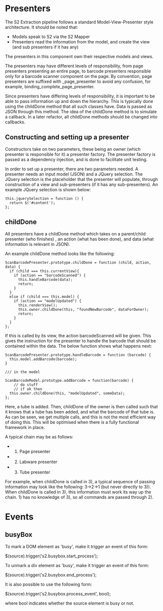 Presenters
===============

The S2 Extraction pipeline follows a standard Model-View-Presenter style architecture. It should be noted that:

- Models speak to S2 via the S2 Mapper
- Presenters read the information from the model, and create the view (and sub presenters if it has any)

The presenters in this component own their respective models and views.

The presenters may have different levels of responsibility, from page presenters presenting an entire page, to barcode presenters
responsible only for a barcode scanner component on the page. By convention, page presenters are suffixed with _page_presenter to avoid any confusion,
for example, binding_complete_page_presenter.

Since presenters have differing levels of responsibility, it is important to be able to pass information up and down the hierarchy. 
This is typically done using the childDone method
that all such classes have. Data is passed as JSON through this method. The idea of the childDone method is to simulate a callback.
In a later refactor, all childDone methods should be changed into callbacks.

Constructing and setting up a presenter
-----------------------------------------

Constructors take on two parameters, these being an owner (which presenter is responsible for it) a presenter factory. The presenter
factory is passed as a dependency injection, and is done to facilitate unit testing.

In order to set up a presenter, there are two parameters needed. A presenter needs an input model (JSON) and a JQuery selection.
The JQuery selection is the placeholder that the presenter will populate, through construction of a view and sub-presenters
(if it has any sub-presenters). An example JQuery selection is shown below:

    this.jquerySelection = function () {
      return $('#content');
    };
 

childDone
-----------------

All presenters have a childDone method which takes on a parent/child presenter (who finishes)
, an action (what has been done), and data (what information is relevant in JSON).
 
An example childDone method looks like the following:

	
	ScanBarcodePresenter.prototype.childDone = function (child, action, data) {
	  if (child === this.currentView){
        if (action == "barcodeScanned") {
          this.handleBarcode(data);
          return;
        }
      }
      else if (child === this.model) {
        if (action == "modelUpdated") {
          this.renderView();
          this.owner.childDone(this, "foundNewBarcode", dataForOwner);
	 	  return;
        }
      }
    };
    
If this is called by its view, the action barcodeScanned will be given. This gives the instruction for the presenter to 
handle the barcode that should be contained within the data. The below function shows what happens next:

    ScanBarcodePresenter.prototype.handleBarcode = function (barcode) {
      this.model.addBarcode(barcode);
    }
    
    /// in the model
    
    ScanBarcodeModel.prototype.addBarcode = function(barcode) {
    	// do stuff
    	// if ok then
      this.owner.childDone(this, "modelUpdated", someData);  	
    };

Here, a tube is added. Then, childDone of the owner is then called such that it knows that a tube has been added, and what the
barcode of that tube is. As can be seen, we get multiple calls, and this is not the most efficient way of doing this. This 
will be optimised when there is a fully functional framework in place.

A typical chain may be as follows:

- 1) Page presenter
- 2) Labware presenter
- 3) Tube presenter

For example, when childDone is called in 3), a typical sequence of passing information may look like the following:
3->2->1 (but never directly to 3)). When childDone is called in 3), this information must work its way up the chain. 1) has no knowledge of 3), so
all commands are passed through 2).


Events
===============

busyBox
-----------------

To mark a DOM element as 'busy', make it trigger an event of this form:

  $(source).trigger('s2.busybox.start_process');

To unmark a div element as 'busy', make it trigger an event of this form:

  $(source).trigger('s2.busybox.end_process');

It is also possible to use the following form:

  $(source).trigger('s2.busybox.process_event', bool);

where bool indicates whether the source element is busy or not.

